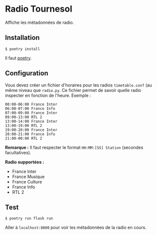 # Radio Tournesol

Affiche les métadonnées de radio.

## Installation

```
$ poetry install 
```

Il faut [poetry](https://github.com/sdispater/poetry).

## Configuration

Vous devez créer un fichier d'horaires pour les radios `timetable.conf` (au même niveau que `radio.py`. Ce fichier
permet de savoir quelle radio inspecter en fonction de l'heure. Exemple :

```
00:00-06:00 France Inter
06:00-07:00 France Info
07:00-09:00 France Inter
09:00-13:00 RTL 2
13:00-14:00 France Inter
13:00-19:00 RTL 2
19:00-20:00 France Inter
20:00-21:00 France Info
21:00-00:00 RTL 2
```

**Remarque :** Il faut respecter le format `HH:MM:[SS] Station` (secondes facultatives).

**Radio supportées :**

- France Inter
- France Musique
- France Culture
- France Info
- RTL 2

## Test

```
$ poetry run flask run
```

Aller à `localhost:8000` pour voir les métadonnées de la radio en cours.
